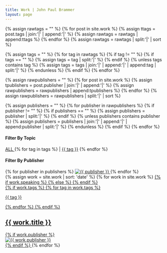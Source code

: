 ```yaml
---
title: Work | John Paul Brammer
layout: page
---
```


{% assign rawtags = "" %}
{% for post in site.work %}
    {% assign ttags = post.tags | join:'|' | append:'|' %}
    {% assign rawtags = rawtags | append:ttags %}
{% endfor %}
{% assign rawtags = rawtags | split:'|' | sort %}

{% assign tags = "" %}
{% for tag in rawtags %}
    {% if tag != "" %}
        {% if tags == "" %}
            {% assign tags = tag | split:'|' %}
        {% endif %}
        {% unless tags contains tag %}
            {% assign tags = tags | join:'|' | append:'|' | append:tag | split:'|' %}
        {% endunless %}
    {% endif %}
{% endfor %}

{% assign rawpublishers = "" %}
{% for post in site.work %}
    {% assign tpublishers = post.publisher | join:'|' | append:'|' %}
    {% assign rawpublishers = rawpublishers | append:tpublishers %}
{% endfor %}
{% assign rawpublishers = rawpublishers | split:'|' | sort %}

{% assign publishers = "" %}
{% for publisher in rawpublishers %}
    {% if publisher != "" %}
        {% if publishers == "" %}
            {% assign publishers = publisher | split:'|' %}
        {% endif %}
        {% unless publishers contains publisher %}
            {% assign publishers = publishers | join:'|' | append:'|' | append:publisher | split:'|' %}
        {% endunless %}
    {% endif %}
{% endfor %}


<div class="filter-container">
    <div class="row filter topic">
        <h4>Filter By Topic</h4>
        <a href="#" id="all" class="filter-buttons"> ALL </a>
        {% for tag in tags %}
            | <a href="#" id="{{ tag }}" class="filter-buttons"> {{ tag }}</a>
        {% endfor %}
    </div>
    <div class="row filter publisher">
        <h4>Filter By Publisher</h4>
        {% for publisher in publishers %}
            <a href="#" id="{{ publisher }}" class="filter-buttons"> 
                <img src="../../assets/img/{{ publisher | append: '.svg' }}" alt="{{ publisher }}">
            </a>
        {% endfor %}
    </div>    
</div>

<div class="row">
  <div class="posts">
    {% assign work = site.work | sort: 'date' %}
    {% for work in site.work %}
      <a href="{{ work.url }}" class="post {{ work.tags | join: " "}} {{ work.publisher }}" style="background-image: url({{ work.image }})">
        {% if work.speaking %}
            <i class="fa fa-microphone" aria-hidden="true"></i>
        {% else %}
            <i class="fa fa-file-text" aria-hidden="true"></i>
        {% endif %}
            <div class="post-info">
                {% if work.tags %}
                <span>{% for tag in work.tags %}<p class="tags">{{ tag }}</p>{% endfor %}</span>
                {% endif %}
                <h2>{{ work.title }}</h2>
            </div>
        {% if work.publisher %}
            <div class="meta-publisher">
                <img src="/assets/img/{{ work.publisher | append: '.svg' }}" alt="{{ work.publisher }}">
            </div> 
        {% endif %}
      </a>
    {% endfor %}
  </div>    
</div>
